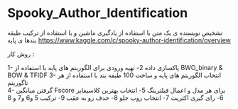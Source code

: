 # Spooky_Author_Identification
تشخیص نویسنده ی یک متن با استفاده از یادگیری ماشین و با استفاده از  ترکیب طبقه بندها ی پایه
https://www.kaggle.com/c/spooky-author-identification/overview 





روش کار :


1- پاکسازی داده 
2- تهیه ورودی برای الگوریتم های پایه با استفاده از BWO_binary & BOW & TFIDF
3- انتخاب الگوریتم های  پایه و ساخت 100 طبقه بند با استفاده از هر تاگوریتم	
4- گرفتن میانگین Fscore برای هر مدل و اعمال فیلترینگ
5- انتخاب بهترین کلاسیفایر 
6- رای گیری اکثریت 
7- انتخاب روب جلو
8- حدف رو به عقب 
9- ترکیب  5 و6 و7 و 8
